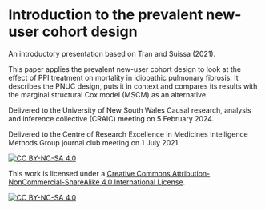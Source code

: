 # Introduction to the prevalent new-user cohort design
An introductory presentation based on Tran and Suissa (2021).

This paper applies the prevalent new-user cohort design to look at the effect
of PPI treatment on mortality in idiopathic pulmonary fibrosis. It describes
the PNUC design, puts it in context and compares its results with the
marginal structural Cox model (MSCM) as an alternative.

Delivered to the University of New South Wales Causal research, analysis
and inference collective (CRAIC) meeting on 5 February 2024.

Delivered to the Centre of Research Excellence in Medicines Intelligence
Methods Group journal club meeting on 1 July 2021.

[![CC BY-NC-SA 4.0][cc-by-nc-sa-shield]][cc-by-nc-sa]

This work is licensed under a
[Creative Commons Attribution-NonCommercial-ShareAlike 4.0 International License][cc-by-nc-sa].

[![CC BY-NC-SA 4.0][cc-by-nc-sa-image]][cc-by-nc-sa]

[cc-by-nc-sa]: http://creativecommons.org/licenses/by-nc-sa/4.0/
[cc-by-nc-sa-image]: https://licensebuttons.net/l/by-nc-sa/4.0/88x31.png
[cc-by-nc-sa-shield]: https://img.shields.io/badge/License-CC%20BY--NC--SA%204.0-lightgrey.svg
